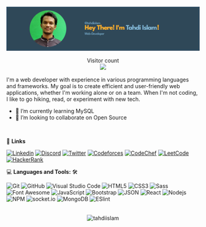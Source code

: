 
<p align="center">
<img src="./image.png" />
</p>
<p align="center"> 
  Visitor count<br>
  <img src="https://profile-counter.glitch.me/tahdiislam/count.svg" />  
</p>
 
I'm a web developer with experience in various programming languages and frameworks. My goal is to create efficient and user-friendly web applications, whether I'm working alone or on a team. When I'm not coding, I like to go hiking, read, or experiment with new tech.
 

- 🌱 I’m currently learning MySQL
- 👯 I’m looking to collaborate on Open Source
<br>

📧 **Links**<br>

[![Linkedin](https://img.shields.io/badge/LinkedIn-tahdiislam-blue?logo=Linkedin&logoColor=blue&labelColor=black)](https://www.linkedin.com/in/tahdiislam/)
[![Discord](https://img.shields.io/badge/Discord-tahdiislam-blue?logo=discord&logoColor=white)](https://discord.com/users/776133256240300052)
[![Twitter](https://img.shields.io/badge/Twitter-tahdiislam-black?logo=Twitter&logoColor=white)](https://twitter.com/tahdiislam)
[![Codeforces](https://img.shields.io/badge/Codeforces-tahdiislam-blue?logo=Codeforces&logoColor=white)](https://codeforces.com/profile/tahdiislam)
[![CodeChef](https://img.shields.io/badge/CodeChef-tahdiislam-964B00?logo=CodeChef&logoColor=white)](https://www.codechef.com/users/tahdiislam)
[![LeetCode](https://img.shields.io/badge/LeetCode-tahdiislam-FFA116?logo=LeetCode&logoColor=#d16c06)](https://leetcode.com/tahdiislam/)
[![HackerRank](https://img.shields.io/badge/HackerRank-tahdiislam-brightgreen?logo=HackerRank&logoColor=Green&labelColor=black)](https://www.hackerrank.com/tahdiislam)
<br>

💻 **Languages and Tools:** 🛠️<br>

![Git](https://img.shields.io/badge/-Git-000000?style=flat&logo=git&logoColor=F05032&labelColor=ffffff)
![GitHub](https://img.shields.io/badge/-GitHub-000000?style=flat&logo=github&logoColor=000000&labelColor=ffffff)
![Visual Studio Code](https://img.shields.io/badge/-VSCode-000000?style=flat&logo=visual-studio-code&labelColor=007ACC)
![HTML5](https://img.shields.io/badge/-HTML5-000000?style=flat&logo=html5&logoColor=ffffff&labelColor=E34F26)
![CSS3](https://img.shields.io/badge/-CSS3-000000?style=flat&logo=css3&logoColor=ffffff&labelColor=1572B6) 
![Sass](https://img.shields.io/badge/-Sass-000000?style=flat&logo=sass&logoColor=ffffff&labelColor=%23CC6699)
![Font Awesome](https://img.shields.io/badge/-font%20awesome-000000?style=flat&logo=font-awesome&logoColor=339AF0&labelColor=ffffff)
![JavaScript](https://img.shields.io/badge/-JavaScript-000000?style=flat&logo=javascript)
![Bootstrap](https://img.shields.io/badge/-Bootstrap-000000?style=flat&logo=bootstrap&logoColor=ffffff&labelColor=563D7C)
![JSON](https://img.shields.io/badge/-JSON-000000?style=flat&logo=JSON&logoColor=000000&labelColor=ffffff)
![React](https://img.shields.io/badge/-React-000000?style=flat&logo=react)
![Nodejs](https://img.shields.io/badge/-Nodejs-000000?style=flat&logo=Node.js)
![NPM](https://img.shields.io/badge/-npm-000000?style=flat&logo=npm&labelColor=ffffff)
![socket.io](https://img.shields.io/badge/-Socket.Io-000000?style=flat&logo=socket.io&logoColor=000000&labelColor=ffffff)
![MongoDB](https://img.shields.io/badge/-MongoDB-000000?style=flat&logo=mongodb&labelColor=ffffff)
![ESlint](https://img.shields.io/badge/-ESlint-000000?style=flat&logo=ESlint&labelColor=4B32C3)
</br>
</br>
<p align="center"><img align="center" src="https://github-readme-streak-stats.herokuapp.com?user=tahdiislam&theme=merko&border_radius=5&mode=weekly&card_width=500" alt="tahdiislam" /></p>
